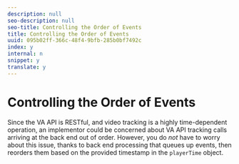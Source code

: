 ```yaml
---
description: null
seo-description: null
seo-title: Controlling the Order of Events
title: Controlling the Order of Events
uuid: 095b02ff-366c-48f4-9bfb-285b0bf7492c
index: y
internal: n
snippet: y
translate: y
---
```


# Controlling the Order of Events


<a id="section_o3v_scy_lcb"></a>

Since the VA API is RESTful, and video tracking is a highly time-dependent operation, an implementor could be concerned about VA API tracking calls arriving at the back end out of order. However, you do *not* have to worry about this issue, thanks to back end processing that queues up events, then reorders them based on the provided timestamp in the `playerTime` object.
